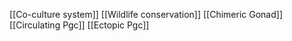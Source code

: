 [[Co-culture system]]
[[Wildlife conservation]]
[[Chimeric Gonad]]
[[Circulating Pgc]]
[[Ectopic Pgc]]
